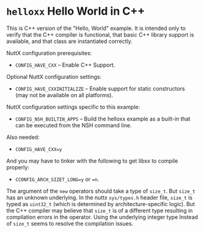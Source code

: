 # `helloxx` Hello World in C++

This is C++ version of the "Hello, World" example. It is intended only
to verify that the C++ compiler is functional, that basic C++ library
support is available, and that class are instantiated correctly.

NuttX configuration prerequisites:

  - `CONFIG_HAVE_CXX` – Enable C++ Support.

Optional NuttX configuration settings:

  - `CONFIG_HAVE_CXXINITIALIZE` – Enable support for static constructors
    (may not be available on all platforms).

NuttX configuration settings specific to this example:

  - `CONFIG_NSH_BUILTIN_APPS` – Build the helloxx example as a built-in
    that can be executed from the NSH command line.

Also needed:

  - `CONFIG_HAVE_CXX=y`

And you may have to tinker with the following to get libxx to compile
properly:

  - `CCONFIG_ARCH_SIZET_LONG=y` or `=n`.

The argument of the `new` operators should take a type of `size_t`. But
`size_t` has an unknown underlying. In the nuttx `sys/types.h` header
file, `size_t` is typed as `uint32_t` (which is determined by
architecture-specific logic). But the C++ compiler may believe that
`size_t` is of a different type resulting in compilation errors in the
operator. Using the underlying integer type Instead of `size_t` seems to
resolve the compilation issues.
